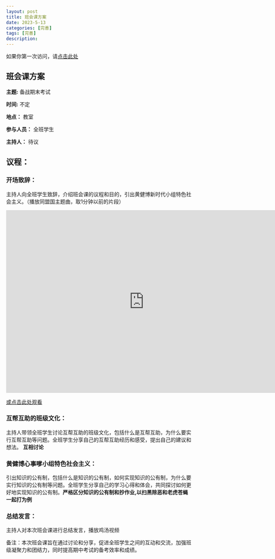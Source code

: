 ```yaml
---
layout: post
title: 班会课方案
date: 2023-5-13
categories: [完善]
tags: [完善]
description: 
---
```


如果你第一次访问，请[点击此处](https://ovule-seed.github.io/blog/2023/01/30/z9-%E6%A0%B8%E5%BF%83/)

## 班会课方案

**主题:** 备战期末考试

**时间:** 不定

**地点：** 教室

**参与人员：** 全班学生

**主持人：** 待议

## 议程：

### 开场致辞：

主持人向全班学生致辞，介绍班会课的议程和目的，引出黄健博新时代小组特色社会主义。（播放同盟国主题曲，取1分钟以前的片段）

<iframe height=498 width=750 src="https://www.bilibili.com/video/BV12x411B7ie/?vd_source=090b6121dee1ea1be9c607d6144999f1" frameborder=0 allowfullscreen></iframe>

[或点击此处观看](https://www.bilibili.com/video/BV12x411B7ie/?vd_source=090b6121dee1ea1be9c607d6144999f1)


### 互帮互助的班级文化：
主持人带领全班学生讨论互帮互助的班级文化，包括什么是互帮互助，为什么要实行互帮互助等问题。全班学生分享自己的互帮互助经历和感受，提出自己的建议和想法。 **互相讨论**

### 黄健博心事嗲小组特色社会主义：
引出知识的公有制，包括什么是知识的公有制，如何实现知识的公有制，为什么要实行知识的公有制等问题。全班学生分享自己的学习心得和体会，共同探讨如何更好地实现知识的公有制。**严格区分知识的公有制和抄作业,以扫黑除恶和老虎苍蝇一起打为例**

### 总结发言：
主持人对本次班会课进行总结发言，播放鸡汤视频

备注：本次班会课旨在通过讨论和分享，促进全班学生之间的互动和交流，加强班级凝聚力和团结力，同时提高期中考试的备考效率和成绩。






